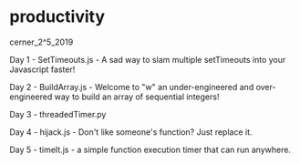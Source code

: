 # productivity
cerner_2^5_2019

Day 1 - SetTimeouts.js - A sad way to slam multiple setTimeouts into your Javascript faster!

Day 2 - BuildArray.js - Welcome to "w" an under-engineered and over-engineered way to build an array of sequential integers!

Day 3 - threadedTimer.py

Day 4 - hijack.js - Don't like someone's function?  Just replace it.

Day 5 - timeIt.js - a simple function execution timer that can run anywhere.
